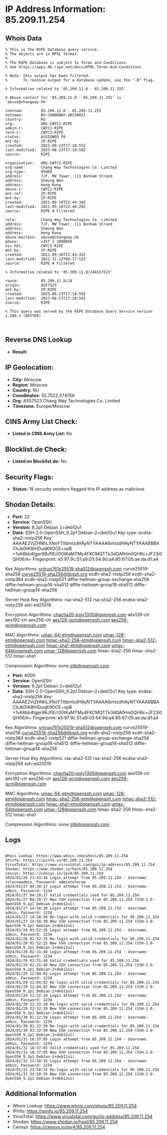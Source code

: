 # IP Address Information: 85.209.11.254

## Whois Data
```
% This is the RIPE Database query service.
% The objects are in RPSL format.
%
% The RIPE Database is subject to Terms and Conditions.
% See https://apps.db.ripe.net/docs/HTML-Terms-And-Conditions

% Note: this output has been filtered.
%       To receive output for a database update, use the "-B" flag.

% Information related to '85.209.11.0 - 85.209.11.255'

% Abuse contact for '85.209.11.0 - 85.209.11.255' is 'abuse@changway.hk'

inetnum:        85.209.11.0 - 85.209.11.255
netname:        RU-CHANGWAY-20230823
country:        RU
org:            ORG-CWTC2-RIPE
admin-c:        CWTC2-RIPE
tech-c:         CWTC2-RIPE
status:         ASSIGNED PA
mnt-by:         IP-RIPE
created:        2023-08-23T17:18:55Z
last-modified:  2023-08-23T17:18:58Z
source:         RIPE

organisation:   ORG-CWTC2-RIPE
org-name:       Chang Way Technologies Co. Limited
org-type:       OTHER
address:        7/F, MW Tower, 111 Bonham Strand
address:        Sheung Wan
address:        Hong Kong
abuse-c:        CWTC2-RIPE
mnt-ref:        IP-RIPE
mnt-by:         IP-RIPE
created:        2021-09-16T22:44:34Z
last-modified:  2021-09-16T22:46:20Z
source:         RIPE # Filtered

role:           Chang Way Technologies Co. Limited
address:        7/F, MW Tower, 111 Bonham Strand
address:        Sheung Wan
address:        Hong Kong
abuse-mailbox:  abuse@changway.hk
phone:          +357 2 2008059
nic-hdl:        CWTC2-RIPE
mnt-by:         IP-RIPE
created:        2021-09-16T22:44:35Z
last-modified:  2021-11-12T09:17:52Z
source:         RIPE # Filtered

% Information related to '85.209.11.0/24AS57523'

route:          85.209.11.0/24
origin:         AS57523
mnt-by:         IP-RIPE
created:        2023-08-23T17:18:59Z
last-modified:  2023-08-23T17:18:59Z
source:         RIPE

% This query was served by the RIPE Database Query Service version 1.109.1 (DEXTER)



```
## Reverse DNS Lookup
- **Result:** 

## IP Geolocation:
- **City:** Moscow
- **Region:** Moscow
- **Country:** RU
- **Coordinates:** 55.7522,37.6156
- **Org:** AS57523 Chang Way Technologies Co. Limited
- **Timezone:** Europe/Moscow

## CINS Army List Check:
- **Listed in CINS Army List:** 
No

## Blocklist.de Check:
- **Listed on Blocklist.de:** 
No

## Security Flags:
- **Status:** 18 security vendors flagged this IP address as malicious

## Shodan Details:
- **Port:** 22
- **Service:** OpenSSH
- **Version:** 9.2p1 Debian 2+deb12u1
- **Data:** SSH-2.0-OpenSSH_9.2p1 Debian-2+deb12u1
Key type: ecdsa-sha2-nistp256
Key: AAAAE2VjZHNhLXNoYTItbmlzdHAyNTYAAAAIbmlzdHAyNTYAAABBBAChJkDiK8tHDuqK9OCE+vpB
+1vA8bb4tgpr9BJfIE//00tKaMTMy4FKCMQTTk3dQAfHm0QHRc+JF23i0QH06/k=
Fingerprint: e5:97:9c:51:a9:03:54:9d:a4:85:67:05:ae:da:d1:a4

Kex Algorithms:
	sntrup761x25519-sha512@openssh.com
	curve25519-sha256
	curve25519-sha256@libssh.org
	ecdh-sha2-nistp256
	ecdh-sha2-nistp384
	ecdh-sha2-nistp521
	diffie-hellman-group-exchange-sha256
	diffie-hellman-group16-sha512
	diffie-hellman-group18-sha512
	diffie-hellman-group14-sha256

Server Host Key Algorithms:
	rsa-sha2-512
	rsa-sha2-256
	ecdsa-sha2-nistp256
	ssh-ed25519

Encryption Algorithms:
	chacha20-poly1305@openssh.com
	aes128-ctr
	aes192-ctr
	aes256-ctr
	aes128-gcm@openssh.com
	aes256-gcm@openssh.com

MAC Algorithms:
	umac-64-etm@openssh.com
	umac-128-etm@openssh.com
	hmac-sha2-256-etm@openssh.com
	hmac-sha2-512-etm@openssh.com
	hmac-sha1-etm@openssh.com
	umac-64@openssh.com
	umac-128@openssh.com
	hmac-sha2-256
	hmac-sha2-512
	hmac-sha1

Compression Algorithms:
	none
	zlib@openssh.com


- **Port:** 4000
- **Service:** OpenSSH
- **Version:** 9.2p1 Debian 2+deb12u1
- **Data:** SSH-2.0-OpenSSH_9.2p1 Debian-2+deb12u1
Key type: ecdsa-sha2-nistp256
Key: AAAAE2VjZHNhLXNoYTItbmlzdHAyNTYAAAAIbmlzdHAyNTYAAABBBAChJkDiK8tHDuqK9OCE+vpB
+1vA8bb4tgpr9BJfIE//00tKaMTMy4FKCMQTTk3dQAfHm0QHRc+JF23i0QH06/k=
Fingerprint: e5:97:9c:51:a9:03:54:9d:a4:85:67:05:ae:da:d1:a4

Kex Algorithms:
	sntrup761x25519-sha512@openssh.com
	curve25519-sha256
	curve25519-sha256@libssh.org
	ecdh-sha2-nistp256
	ecdh-sha2-nistp384
	ecdh-sha2-nistp521
	diffie-hellman-group-exchange-sha256
	diffie-hellman-group16-sha512
	diffie-hellman-group18-sha512
	diffie-hellman-group14-sha256

Server Host Key Algorithms:
	rsa-sha2-512
	rsa-sha2-256
	ecdsa-sha2-nistp256
	ssh-ed25519

Encryption Algorithms:
	chacha20-poly1305@openssh.com
	aes128-ctr
	aes192-ctr
	aes256-ctr
	aes128-gcm@openssh.com
	aes256-gcm@openssh.com

MAC Algorithms:
	umac-64-etm@openssh.com
	umac-128-etm@openssh.com
	hmac-sha2-256-etm@openssh.com
	hmac-sha2-512-etm@openssh.com
	hmac-sha1-etm@openssh.com
	umac-64@openssh.com
	umac-128@openssh.com
	hmac-sha2-256
	hmac-sha2-512
	hmac-sha1

Compression Algorithms:
	none
	zlib@openssh.com


## Logs
```

Whois Lookup: https://www.whois.com/whois/85.209.11.254
IPinfo: https://ipinfo.io/85.209.11.254
VirusTotal: https://www.virustotal.com/gui/ip-address/85.209.11.254
Shodan: https://www.shodan.io/host/85.209.11.254
Censys: https://censys.io/ipv4/85.209.11.254
2024/01/26 21:43:16 Login attempt from 85.209.11.254 - Username: telecomadmin, Password: admintelecom
2024/01/27 04:20:17 Login attempt from 85.209.11.254 - Username: admin, Password: 1234
2024/01/27 04:20:17 Valid credentials used for 85.209.11.254
2024/01/27 04:20:17 New SSH connection from 85.209.11.254 (SSH-2.0-OpenSSH_9.2p1 Debian-2+deb12u1)
2024/01/27 14:58:30 Login attempt from 85.209.11.254 - Username: admin, Password: 1234
2024/01/27 14:58:30 Re-login with valid credentials for 85.209.11.254
2024/01/27 14:58:30 New SSH connection from 85.209.11.254 (SSH-2.0-OpenSSH_9.2p1 Debian-2+deb12u1)
2024/01/28 01:52:25 Login attempt from 85.209.11.254 - Username: admin, Password: 1234
2024/01/28 01:52:25 Re-login with valid credentials for 85.209.11.254
2024/01/28 01:52:25 New SSH connection from 85.209.11.254 (SSH-2.0-OpenSSH_9.2p1 Debian-2+deb12u1)
2024/01/29 02:31:48 Login attempt from 85.209.11.254 - Username: admin, Password: 1234
2024/01/29 02:31:48 Valid credentials used for 85.209.11.254
2024/01/29 02:31:48 New SSH connection from 85.209.11.254 (SSH-2.0-OpenSSH_9.2p1 Debian-2+deb12u1)
2024/01/29 12:04:02 Login attempt from 85.209.11.254 - Username: admin, Password: 1234
2024/01/29 12:04:02 Re-login with valid credentials for 85.209.11.254
2024/01/29 12:04:02 New SSH connection from 85.209.11.254 (SSH-2.0-OpenSSH_9.2p1 Debian-2+deb12u1)
2024/01/29 22:32:19 Login attempt from 85.209.11.254 - Username: admin, Password: 1234
2024/01/29 22:32:19 Re-login with valid credentials for 85.209.11.254
2024/01/29 22:32:19 New SSH connection from 85.209.11.254 (SSH-2.0-OpenSSH_9.2p1 Debian-2+deb12u1)
2024/01/30 01:32:59 Login attempt from 85.209.11.254 - Username: admin, Password: 1234
2024/01/30 01:32:59 Re-login with valid credentials for 85.209.11.254
2024/01/30 01:32:59 New SSH connection from 85.209.11.254 (SSH-2.0-OpenSSH_9.2p1 Debian-2+deb12u1)
2024/01/31 18:37:05 Login attempt from 85.209.11.254 - Username: admin, Password: 1234
2024/01/31 18:37:05 Valid credentials used for 85.209.11.254
2024/01/31 18:37:05 New SSH connection from 85.209.11.254 (SSH-2.0-OpenSSH_9.2p1 Debian-2+deb12u1)
2024/01/31 23:58:35 Login attempt from 85.209.11.254 - Username: admin, Password: 1234
2024/01/31 23:58:35 Re-login with valid credentials for 85.209.11.254
2024/01/31 23:58:35 New SSH connection from 85.209.11.254 (SSH-2.0-OpenSSH_9.2p1 Debian-2+deb12u1)

```
## Additional Information
- Whois Lookup: https://www.whois.com/whois/85.209.11.254
- IPinfo: https://ipinfo.io/85.209.11.254
- VirusTotal: https://www.virustotal.com/gui/ip-address/85.209.11.254
- Shodan: https://www.shodan.io/host/85.209.11.254
- Censys: https://censys.io/ipv4/85.209.11.254

